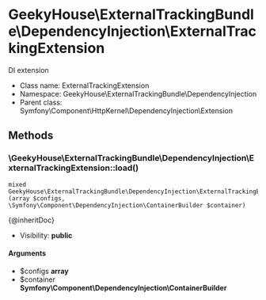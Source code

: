 GeekyHouse\ExternalTrackingBundle\DependencyInjection\ExternalTrackingExtension
===============

DI extension




* Class name: ExternalTrackingExtension
* Namespace: GeekyHouse\ExternalTrackingBundle\DependencyInjection
* Parent class: Symfony\Component\HttpKernel\DependencyInjection\Extension







Methods
-------


### \GeekyHouse\ExternalTrackingBundle\DependencyInjection\ExternalTrackingExtension::load()

```
mixed GeekyHouse\ExternalTrackingBundle\DependencyInjection\ExternalTrackingExtension::\GeekyHouse\ExternalTrackingBundle\DependencyInjection\ExternalTrackingExtension::load()(array $configs, \Symfony\Component\DependencyInjection\ContainerBuilder $container)
```

{@inheritDoc}



* Visibility: **public**

#### Arguments

* $configs **array**
* $container **Symfony\Component\DependencyInjection\ContainerBuilder**


